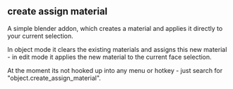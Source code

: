 ## create assign material 

A simple blender addon, which creates a material and applies it directly to your current selection.

In object mode it clears the existing materials and assigns this new material - in edit mode it applies the new material to the current face selection.

At the moment its not hooked up into any menu or hotkey - just search for "object.create_assign_material".
